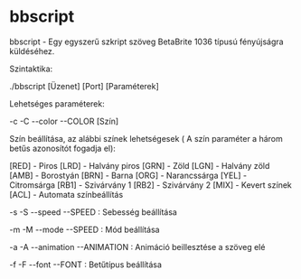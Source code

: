 # bbscript

bbscript - Egy egyszerű szkript szöveg BetaBrite 1036 típusú fényújságra küldéséhez.

Szintaktika:

./bbscript [Üzenet] [Port] [Paraméterek]

Lehetséges paraméterek:

-c -C --color --COLOR [Szín]

Szín beállítása, az alábbi színek lehetségesek ( A szín paraméter a három betűs azonosítót fogadja el):

[RED] - Piros
[LRD] - Halvány piros
[GRN] - Zöld
[LGN] - Halvány zöld
[AMB] - Borostyán
[BRN] - Barna
[ORG] - Narancssárga
[YEL] - Citromsárga
[RB1] - Szivárvány 1
[RB2] - Szivárvány 2
[MIX] - Kevert színek
[ACL] - Automata színbeállítás

-s -S --speed --SPEED : Sebesség beállítása

-m -M --mode  --SPEED : Mód beállítása

-a -A --animation --ANIMATION : Animáció beillesztése a szöveg elé 

-f -F --font --FONT : Betűtípus beállítása
